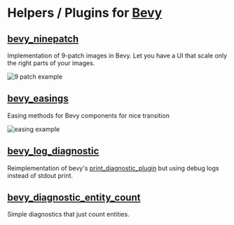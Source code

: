 # Helpers / Plugins for [Bevy](https://bevyengine.org)

## [bevy_ninepatch](https://github.com/mockersf/bevy_extra/tree/master/bevy_ninepatch)

Implementation of 9-patch images in Bevy. Let you have a UI that scale only the right parts of your images.

![9 patch example](https://raw.githubusercontent.com/mockersf/bevy_extra/master/bevy_ninepatch/result.png)

## [bevy_easings](https://github.com/mockersf/bevy_extra/tree/master/bevy_easings)

Easing methods for Bevy components for nice transition

![easing example](https://raw.githubusercontent.com/mockersf/bevy_extra/master/bevy_easings/examples/transform_translation.gif)

## [bevy_log_diagnostic](https://github.com/mockersf/bevy_extra/tree/master/bevy_log_diagnostic)

Reimplementation of bevy's [print_diagnostic_plugin](https://github.com/bevyengine/bevy/blob/master/crates/bevy_diagnostic/src/print_diagnostics_plugin.rs) but using debug logs instead of stdout print.

## [bevy_diagnostic_entity_count](https://github.com/mockersf/bevy_extra/tree/master/bevy_diagnostic_entity_count)

Simple diagnostics that just count entities.
